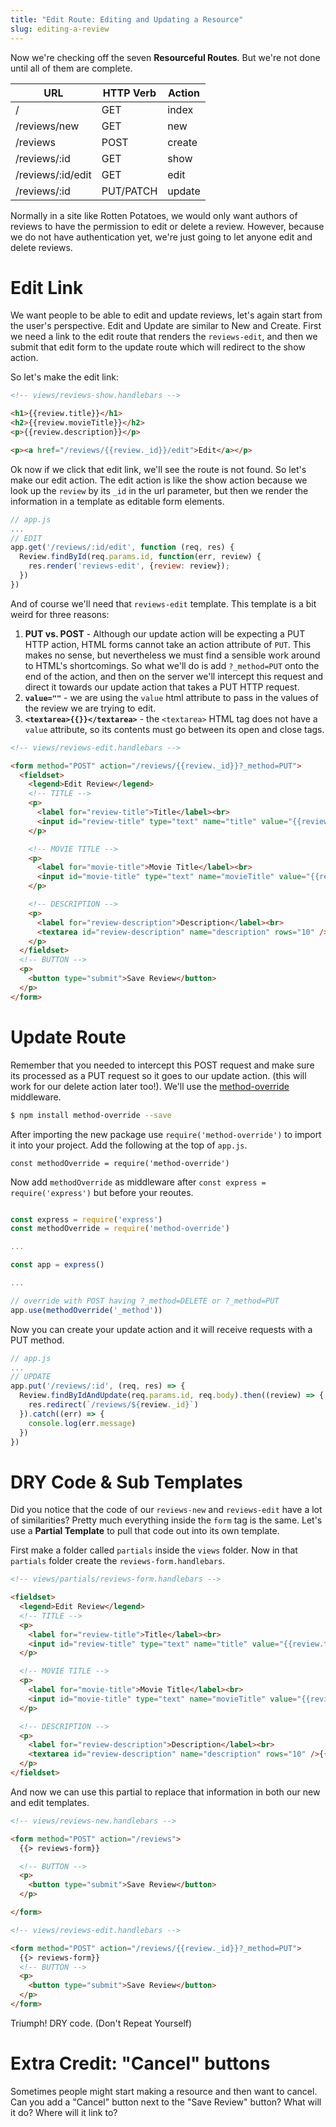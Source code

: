 ```yaml
---
title: "Edit Route: Editing and Updating a Resource"
slug: editing-a-review
---
```


Now we're checking off the seven **Resourceful Routes**. But we're not done until all of them are complete.

| URL              | HTTP Verb | Action  |
|------------------|-----------|---------|
| /                | GET       | index   |
| /reviews/new     | GET       | new     |
| /reviews         | POST      | create  |
| /reviews/:id     | GET       | show    |
| /reviews/:id/edit     | GET       | edit    |
| /reviews/:id     | PUT/PATCH | update  |

Normally in a site like Rotten Potatoes, we would only want authors of reviews to have the permission to edit or delete a review. However, because we do not have authentication yet, we're just going to let anyone edit and delete reviews.

# Edit Link

We want people to be able to edit and update reviews, let's again start from the user's perspective. Edit and Update are similar to New and Create. First we need a link to the edit route that renders the `reviews-edit`, and then we submit that edit form to the update route which will redirect to the show action.

So let's make the edit link:

```html
<!-- views/reviews-show.handlebars -->

<h1>{{review.title}}</h1>
<h2>{{review.movieTitle}}</h2>
<p>{{review.description}}</p>

<p><a href="/reviews/{{review._id}}/edit">Edit</a></p>
```

Ok now if we click that edit link, we'll see the route is not found. So let's make our edit action. The edit action is like the show action because we look up the `review` by its `_id` in the url parameter, but then we render the information in a template as editable form elements.

```js
// app.js
...
// EDIT
app.get('/reviews/:id/edit', function (req, res) {
  Review.findById(req.params.id, function(err, review) {
    res.render('reviews-edit', {review: review});
  })
})
```

And of course we'll need that `reviews-edit` template. This template is a bit weird for three reasons:

1. **PUT vs. POST** - Although our update action will be expecting a PUT HTTP action, HTML forms cannot take an action attribute of `PUT`. This makes no sense, but nevertheless we must find a sensible work around to HTML's shortcomings. So what we'll do is add `?_method=PUT` onto the end of the action, and then on the server we'll intercept this request and direct it towards our update action that takes a PUT HTTP request.
1. **`value=""`** - we are using the `value` html attribute to pass in the values of the review we are trying to edit.
1. **`<textarea>{{}}</textarea>`** - the `<textarea>` HTML tag does not have a `value` attribute, so its contents must go between its open and close tags.

```html
<!-- views/reviews-edit.handlebars -->

<form method="POST" action="/reviews/{{review._id}}?_method=PUT">
  <fieldset>
    <legend>Edit Review</legend>
    <!-- TITLE -->
    <p>
      <label for="review-title">Title</label><br>
      <input id="review-title" type="text" name="title" value="{{review.title}}"/>
    </p>

    <!-- MOVIE TITLE -->
    <p>
      <label for="movie-title">Movie Title</label><br>
      <input id="movie-title" type="text" name="movieTitle" value="{{review.movieTitle}}" />
    </p>

    <!-- DESCRIPTION -->
    <p>
      <label for="review-description">Description</label><br>
      <textarea id="review-description" name="description" rows="10" />{{review.description}}</textarea>
    </p>
  </fieldset>
  <!-- BUTTON -->
  <p>
    <button type="submit">Save Review</button>
  </p>
</form>
```

# Update Route

Remember that you needed to intercept this POST request and make sure its processed as a PUT request so it goes to our update action. (this will work for our delete action later too!). We'll use the [method-override]((https://github.com/expressjs/method-override)) middleware.

```bash
$ npm install method-override --save
```
After importing the new package use `require('method-override')` to import it into your project. Add the following at the top of `app.js`.

`const methodOverride = require('method-override')`

Now add `methodOverride` as middleware after `const express = require('express')` but before your reoutes.

```js

const express = require('express')
const methodOverride = require('method-override')

...

const app = express()

...

// override with POST having ?_method=DELETE or ?_method=PUT
app.use(methodOverride('_method'))
```

Now you can create your update action and it will receive requests with a PUT method.

```js
// app.js
...
// UPDATE
app.put('/reviews/:id', (req, res) => {
  Review.findByIdAndUpdate(req.params.id, req.body).then((review) => {
    res.redirect(`/reviews/${review._id}`)
  }).catch((err) => {
    console.log(err.message)
  })
})
```

# DRY Code & Sub Templates

Did you notice that the code of our `reviews-new` and `reviews-edit` have a lot of similarities? Pretty much everything inside the `form` tag is the same. Let's use a **Partial Template** to pull that code out into its own template.

First make a folder called `partials` inside the `views` folder. Now in that `partials` folder create the `reviews-form.handlebars`.

```html
<!-- views/partials/reviews-form.handlebars -->

<fieldset>
  <legend>Edit Review</legend>
  <!-- TITLE -->
  <p>
    <label for="review-title">Title</label><br>
    <input id="review-title" type="text" name="title" value="{{review.title}}"/>
  </p>

  <!-- MOVIE TITLE -->
  <p>
    <label for="movie-title">Movie Title</label><br>
    <input id="movie-title" type="text" name="movieTitle" value="{{review.movieTitle}}" />
  </p>

  <!-- DESCRIPTION -->
  <p>
    <label for="review-description">Description</label><br>
    <textarea id="review-description" name="description" rows="10" />{{review.description}}</textarea>
  </p>
</fieldset>
```

And now we can use this partial to replace that information in both our new and edit templates.

```html
<!-- views/reviews-new.handlebars -->

<form method="POST" action="/reviews">
  {{> reviews-form}}

  <!-- BUTTON -->
  <p>
    <button type="submit">Save Review</button>
  </p>

</form>
```

```html
<!-- views/reviews-edit.handlebars -->

<form method="POST" action="/reviews/{{review._id}}?_method=PUT">
  {{> reviews-form}}
  <!-- BUTTON -->
  <p>
    <button type="submit">Save Review</button>
  </p>
</form>
```

Triumph! DRY code. (Don't Repeat Yourself)

# Extra Credit: "Cancel" buttons

Sometimes people might start making a resource and then want to cancel. Can you add a "Cancel" button next to the "Save Review" button? What will it do? Where will it link to?
